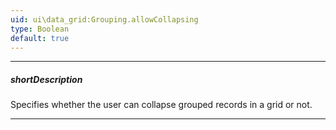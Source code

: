 ```yaml
---
uid: ui\data_grid:Grouping.allowCollapsing
type: Boolean
default: true
---
```

---
##### shortDescription
Specifies whether the user can collapse grouped records in a grid or not.

---
<!--
#####See Also#####
- [Expand and Collapse Groups - User Interaction](/concepts/05%20UI%20Components/DataGrid/45%20Grouping/10%20User%20Interaction/20%20Expand%20and%20Collapse%20Groups.md '/Documentation/Guide/UI_Components/DataGrid/Grouping/#User_Interaction/Expand_and_Collapse_Groups')
-->